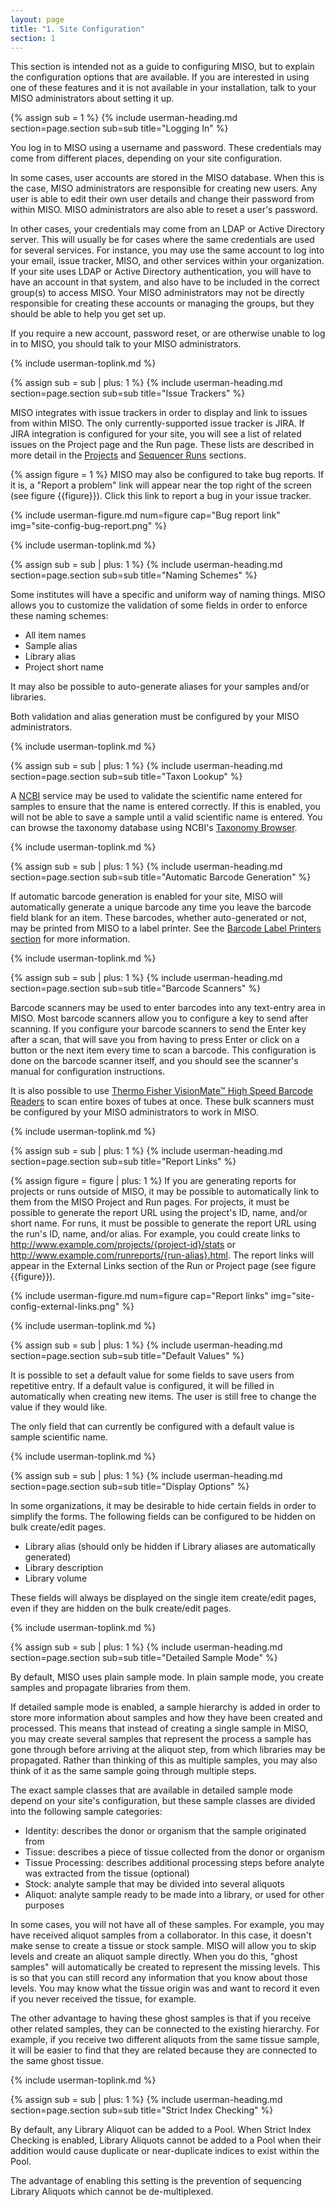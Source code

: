 ```yaml
---
layout: page
title: "1. Site Configuration"
section: 1
---
```


This section is intended not as a guide to configuring MISO, but to explain the configuration options that are
available. If you are interested in using one of these features and it is not available in your installation, talk to
your MISO administrators about setting it up.



{% assign sub = 1 %}
{% include userman-heading.md section=page.section sub=sub title="Logging In" %}

You log in to MISO using a username and password. These credentials may come from different places, depending on your
site configuration.

In some cases, user accounts are stored in the MISO database. When this is the case, MISO administrators are
responsible for creating new users. Any user is able to edit their own user details and change their password from
within MISO. MISO administrators are also able to reset a user's password.

In other cases, your credentials may come from an LDAP or Active Directory server. This will usually be for cases where
the same credentials are used for several services. For instance, you may use the same account to log into your email,
issue tracker, MISO, and other services within your organization. If your site uses LDAP or Active Directory
authentication, you will have to have an account in that system, and also have to be included in the correct group(s)
to access MISO. Your MISO administrators may not be directly responsible for creating these accounts or managing the
groups, but they should be able to help you get set up.

If you require a new account, password reset, or are otherwise unable to log in to MISO, you should talk to your MISO
administrators.

{% include userman-toplink.md %}



{% assign sub = sub | plus: 1 %}
{% include userman-heading.md section=page.section sub=sub title="Issue Trackers" %}

MISO integrates with issue trackers in order to display and link to issues from within MISO. The only
currently-supported issue tracker is JIRA. If JIRA integration is configured for your site, you will see a list of
related issues on the Project page and the Run page. These lists are described in more detail in the
[Projects](projects.html) and [Sequencer Runs](sequencer_runs.html) sections.

{% assign figure = 1 %}
MISO may also be configured to take bug reports. If it is, a "Report a problem" link will appear near the top right of
the screen (see figure {{figure}}). Click this link to report a bug in your issue tracker.

{% include userman-figure.md num=figure cap="Bug report link" img="site-config-bug-report.png" %}

{% include userman-toplink.md %}



{% assign sub = sub | plus: 1 %}
{% include userman-heading.md section=page.section sub=sub title="Naming Schemes" %}

Some institutes will have a specific and uniform way of naming things. MISO allows you to customize the validation of
some fields in order to enforce these naming schemes:

* All item names
* Sample alias
* Library alias
* Project short name

It may also be possible to auto-generate aliases for your samples and/or libraries.

Both validation and alias generation must be configured by your MISO administrators.

{% include userman-toplink.md %}



{% assign sub = sub | plus: 1 %}
{% include userman-heading.md section=page.section sub=sub title="Taxon Lookup" %}

A [NCBI](https://www.ncbi.nlm.nih.gov/) service may be used to validate the scientific name entered for samples to
ensure that the name is entered correctly. If this is enabled, you will not be able to save a sample until a valid
scientific name is entered. You can browse the taxonomy database using NCBI's
[Taxonomy Browser](https://www.ncbi.nlm.nih.gov/Taxonomy/Browser/wwwtax.cgi).

{% include userman-toplink.md %}



{% assign sub = sub | plus: 1 %}
{% include userman-heading.md section=page.section sub=sub title="Automatic Barcode Generation" %}

If automatic barcode generation is enabled for your site, MISO will automatically generate a unique barcode any time
you leave the barcode field blank for an item. These barcodes, whether auto-generated or not, may be printed from MISO
to a label printer. See the [Barcode Label Printers section](barcode_label_printers.html) for more information.

{% include userman-toplink.md %}



{% assign sub = sub | plus: 1 %}
{% include userman-heading.md section=page.section sub=sub title="Barcode Scanners" %}

Barcode scanners may be used to enter barcodes into any text-entry area in MISO. Most barcode scanners allow you to
configure a key to send after scanning. If you configure your barcode scanners to send the Enter key after a scan, that
will save you from having to press Enter or click on a button or the next item every time to scan a barcode. This
configuration is done on the barcode scanner itself, and you should see the scanner's manual for configuration
instructions.

It is also possible to use
[Thermo Fisher VisionMate™ High Speed Barcode Readers](https://www.thermofisher.com/order/catalog/product/312800) to
scan entire boxes of tubes at once. These bulk scanners must be configured by your MISO administrators to work in MISO.

{% include userman-toplink.md %}



{% assign sub = sub | plus: 1 %}
{% include userman-heading.md section=page.section sub=sub title="Report Links" %}

{% assign figure = figure | plus: 1 %}
If you are generating reports for projects or runs outside of MISO, it may be possible to automatically link to them
from the MISO Project and Run pages. For projects, it must be possible to generate the report URL using the project's
ID, name, and/or short name. For runs, it must be possible to generate the report URL using the run's ID, name, and/or
alias. For example, you could create links to http://www.example.com/projects/{project-id}/stats or
http://www.example.com/runreports/{run-alias}.html. The report links will appear in the External Links section of the
Run or Project page (see figure {{figure}}).

{% include userman-figure.md num=figure cap="Report links" img="site-config-external-links.png" %}

{% include userman-toplink.md %}



{% assign sub = sub | plus: 1 %}
{% include userman-heading.md section=page.section sub=sub title="Default Values" %}

It is possible to set a default value for some fields to save users from repetitive entry. If a default value is
configured, it will be filled in automatically when creating new items. The user is still free to change the value if
they would like.

The only field that can currently be configured with a default value is sample scientific name.

{% include userman-toplink.md %}



{% assign sub = sub | plus: 1 %}
{% include userman-heading.md section=page.section sub=sub title="Display Options" %}

In some organizations, it may be desirable to hide certain fields in order to simplify the forms. The following fields
can be configured to be hidden on bulk create/edit pages.

* Library alias (should only be hidden if Library aliases are automatically generated)
* Library description
* Library volume

These fields will always be displayed on the single item create/edit pages, even if they are hidden on the bulk
create/edit pages.

{% include userman-toplink.md %}



{% assign sub = sub | plus: 1 %}
{% include userman-heading.md section=page.section sub=sub title="Detailed Sample Mode" %}

By default, MISO uses plain sample mode. In plain sample mode, you create samples and propagate libraries from them.

If detailed sample mode is enabled, a sample hierarchy is added in order to store more information about samples and
how they have been created and processed. This means that instead of creating a single sample in MISO, you may create
several samples that represent the process a sample has gone through before arriving at the aliquot step, from which
libraries may be propagated. Rather than thinking of this as multiple samples, you may also think of it as the same
sample going through multiple steps.

The exact sample classes that are available in detailed sample mode depend on your site's configuration, but these
sample classes are divided into the following sample categories:

* Identity: describes the donor or organism that the sample originated from
* Tissue: describes a piece of tissue collected from the donor or organism
* Tissue Processing: describes additional processing steps before analyte was extracted from the tissue (optional)
* Stock: analyte sample that may be divided into several aliquots
* Aliquot: analyte sample ready to be made into a library, or used for other purposes

In some cases, you will not have all of these samples. For example, you may have received aliquot samples from a
collaborator. In this case, it doesn't make sense to create a tissue or stock sample. MISO will allow you to skip
levels and create an aliquot sample directly. When you do this, "ghost samples" will automatically be created to
represent the missing levels. This is so that you can still record any information that you know about those levels.
You may know what the tissue origin was and want to record it even if you never received the tissue, for example.

The other advantage to having these ghost samples is that if you receive other related samples, they can be connected
to the existing hierarchy. For example, if you receive two different aliquots from the same tissue sample, it will be
easier to find that they are related because they are connected to the same ghost tissue.

{% include userman-toplink.md %}

{% assign sub = sub | plus: 1 %}
{% include userman-heading.md section=page.section sub=sub title="Strict Index Checking" %}

By default, any Library Aliquot can be added to a Pool. When Strict Index Checking is enabled, Library Aliquots
cannot be added to a Pool when their addition would cause duplicate or near-duplicate indices to exist within the 
Pool. 

The advantage of enabling this setting is the prevention of sequencing Library Aliquots which cannot be de-multiplexed.